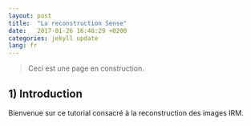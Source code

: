 ```yaml
---
layout: post
title:  "La reconstruction Sense"
date:   2017-01-26 16:48:29 +0200
categories: jekyll update
lang: fr
---
```

> Ceci est une page en construction.

## 1) Introduction

Bienvenue sur ce tutorial consacré à la reconstruction des images IRM.
